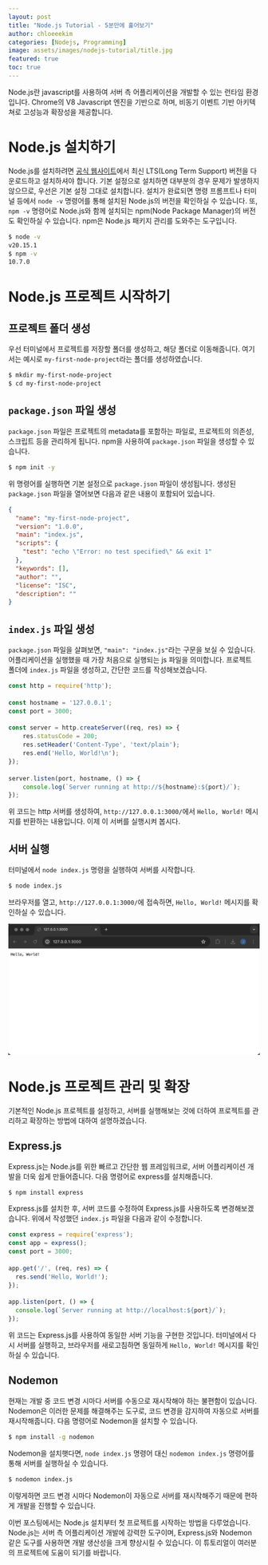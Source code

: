 ```yaml
---
layout: post
title: "Node.js Tutorial - 5분만에 훑어보기"
author: chloeeekim
categories: [Nodejs, Programming]
image: assets/images/nodejs-tutorial/title.jpg
featured: true
toc: true
---
```


Node.js란 javascript를 사용하여 서버 측 어플리케이션을 개발할 수 있는 런타임 환경입니다. Chrome의 V8 Javascript 엔진을 기반으로 하며, 비동기 이벤트 기반 아키텍쳐로 고성능과 확장성을 제공합니다.

# Node.js 설치하기

Node.js를 설치하려면 <a href="https://www.nodejs.org" target="_blank">공식 웹사이트</a>에서 최신 LTS(Long Term Support) 버전을 다운로드하고 설치하셔야 합니다. 기본 설정으로 설치하면 대부분의 경우 문제가 발생하지 않으므로, 우선은 기본 설정 그대로 설치합니다. 설치가 완료되면 명령 프롬프트나 터미널 등에서 `node -v` 명령어를 통해 설치된 Node.js의 버전을 확인하실 수 있습니다. 또, `npm -v` 명령어로 Node.js와 함께 설치되는 npm(Node Package Manager)의 버전도 확인하실 수 있습니다. npm은 Node.js 패키지 관리를 도와주는 도구입니다.

```bash
$ node -v
v20.15.1
$ npm -v
10.7.0
```

# Node.js 프로젝트 시작하기

## 프로젝트 폴더 생성

우선 터미널에서 프로젝트를 저장할 폴더를 생성하고, 해당 폴더로 이동해줍니다. 여기서는 예시로 `my-first-node-project`라는 폴더를 생성하였습니다.

```bash
$ mkdir my-first-node-project
$ cd my-first-node-project
```

## `package.json` 파일 생성

`package.json` 파일은 프로젝트의 metadata를 포함하는 파일로, 프로젝트의 의존성, 스크립트 등을 관리하게 됩니다. npm을 사용하여 `package.json` 파일을 생성할 수 있습니다.

```bash
$ npm init -y
```

위 명령어를 실행하면 기본 설정으로 `package.json` 파일이 생성됩니다. 생성된 `package.json` 파일을 열어보면 다음과 같은 내용이 포함되어 있습니다.

```json
{
  "name": "my-first-node-project",
  "version": "1.0.0",
  "main": "index.js",
  "scripts": {
    "test": "echo \"Error: no test specified\" && exit 1"
  },
  "keywords": [],
  "author": "",
  "license": "ISC",
  "description": ""
}
```

## `index.js` 파일 생성

`package.json` 파일을 살펴보면, `"main": "index.js"`라는 구문을 보실 수 있습니다. 어플리케이션을 실행했을 때 가장 처음으로 실행되는 js 파일을 의미합니다. 프로젝트 폴더에 `index.js` 파일을 생성하고, 간단한 코드를 작성해보겠습니다.

```javascript
const http = require('http');

const hostname = '127.0.0.1';
const port = 3000;

const server = http.createServer((req, res) => {
    res.statusCode = 200;
    res.setHeader('Content-Type', 'text/plain');
    res.end('Hello, World!\n');
});

server.listen(port, hostname, () => {
    console.log(`Server running at http://${hostname}:${port}/`);
});
```

위 코드는 http 서버를 생성하여, `http://127.0.0.1:3000/`에서 `Hello, World!` 메시지를 반환하는 내용입니다. 이제 이 서버를 실행시켜 봅시다.

## 서버 실행

터미널에서 `node index.js` 명령을 실행하여 서버를 시작합니다.

```bash
$ node index.js
```

브라우저를 열고, `http://127.0.0.1:3000/`에 접속하면, `Hello, World!` 메시지를 확인하실 수 있습니다.

<img src="/assets/images/nodejs-tutorial/1.jpg" alt="first nodejs application" class="post-img">

# Node.js 프로젝트 관리 및 확장

기본적인 Node.js 프로젝트를 설정하고, 서버를 실행해보는 것에 더하여 프로젝트를 관리하고 확장하는 방법에 대하여 설명하겠습니다.

## Express.js

Express.js는 Node.js를 위한 빠르고 간단한 웹 프레임워크로, 서버 어플리케이션 개발을 더욱 쉽게 만들어줍니다. 다음 명령어로 express를 설치해줍니다.

```bash
$ npm install express
```

Express.js를 설치한 후, 서버 코드를 수정하여 Express.js를 사용하도록 변경해보겠습니다. 위에서 작성했던 `index.js` 파일을 다음과 같이 수정합니다.

```javascript
const express = require('express');
const app = express();
const port = 3000;

app.get('/', (req, res) => {
  res.send('Hello, World!');
});

app.listen(port, () => {
  console.log(`Server running at http://localhost:${port}/`);
});
```

위 코드는 Express.js를 사용하여 동일한 서버 기능을 구현한 것입니다. 터미널에서 다시 서버를 실행하고, 브라우저를 새로고침하면 동일하게 `Hello, World!` 메시지를 확인하실 수 있습니다.

## Nodemon

현재는 개발 중 코드 변경 시마다 서버를 수동으로 재시작해야 하는 불편함이 있습니다. Nodemon은 이러한 문제를 해결해주는 도구로, 코드 변경을 감지하여 자동으로 서버를 재시작해줍니다. 다음 명령어로 Nodemon을 설치할 수 있습니다.

```bash
$ npm install -g nodemon
```

Nodemon을 설치햇다면, `node index.js` 명령어 대신 `nodemon index.js` 명령어를 통해 서버를 실행하실 수 있습니다.

```bash
$ nodemon index.js
```

이렇게하면 코드 변경 시마다 Nodemon이 자동으로 서버를 재시작해주기 때문에 편하게 개발을 진행할 수 있습니다.

이번 포스팅에서는 Node.js 설치부터 첫 프로젝트를 시작하는 방법을 다루었습니다. Node.js는 서버 측 어플리케이션 개발에 강력한 도구이며, Express.js와 Nodemon 같은 도구를 사용하면 개발 생산성을 크게 향상시킬 수 있습니다. 이 튜토리얼이 여러분의 프로젝트에 도움이 되기를 바랍니다.
